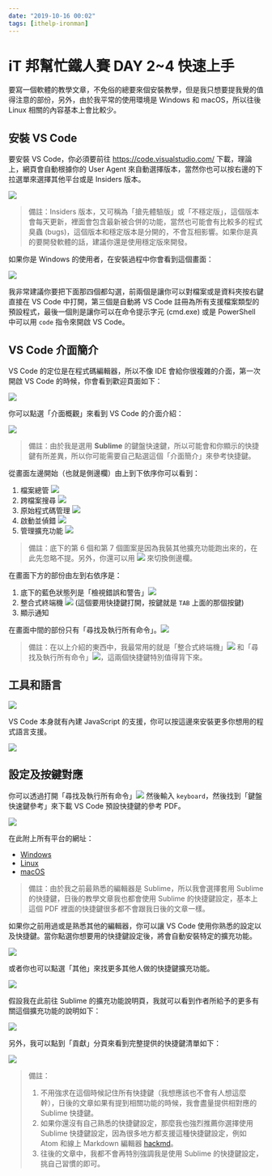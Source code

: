 ```yaml
---
date: "2019-10-16 00:02"
tags: [ithelp-ironman]
---
```

# iT 邦幫忙鐵人賽 DAY 2~4 快速上手

要寫一個軟體的教學文章，不免俗的總要來個安裝教學，但是我只想要提我覺的值得注意的部份，另外，由於我平常的使用環境是 Windows 和 macOS，所以往後 Linux 相關的內容基本上會比較少。

## 安裝 VS Code

要安裝 VS Code，你必須要前往 <https://code.visualstudio.com/> 下載，理論上，網頁會自動根據你的 User Agent 來自動選擇版本，當然你也可以按右邊的下拉選單來選擇其他平台或是 Insiders 版本。

![](https://i.imgur.com/mvcGrbQ.png)

> 備註：Insiders 版本，又可稱為「搶先體驗版」或「不穩定版」，這個版本會每天更新，裡面會包含最新被合併的功能，當然也可能會有比較多的程式臭蟲 (bugs)，這個版本和穩定版本是分開的，不會互相影響。如果你是真的要開發軟體的話，建議你還是使用穩定版來開發。

如果你是 Windows 的使用者，在安裝過程中你會看到這個畫面：

![](https://i.imgur.com/Wt7XrnE.png)

我非常建議你要把下面那四個都勾選，前兩個是讓你可以對檔案或是資料夾按右鍵直接在 VS Code 中打開，第三個是自動將 VS Code 註冊為所有支援檔案類型的預設程式，最後一個則是讓你可以在命令提示字元 (cmd.exe) 或是 PowerShell 中可以用 `code` 指令來開啟 VS Code。

## VS Code 介面簡介

VS Code 的定位是在程式碼編輯器，所以不像 IDE 會給你很複雜的介面，第一次開啟 VS Code 的時候，你會看到歡迎頁面如下：

![](https://i.imgur.com/pBfKGPy.png)

你可以點選「介面概觀」來看到 VS Code 的介面介紹：

![](https://i.imgur.com/69mmcxn.png)

> 備註：由於我是選用 **Sublime** 的鍵盤快速鍵，所以可能會和你顯示的快捷鍵有所差異，所以你可能需要自己點選這個「介面簡介」來參考快捷鍵。

從畫面左邊開始（也就是側邊欄）由上到下依序你可以看到：

1. 檔案總管 ![](https://i.imgur.com/Ld3Ingq.png)
2. 跨檔案搜尋 ![](https://i.imgur.com/DsnlsTN.png)
3. 原始程式碼管理 ![](https://i.imgur.com/22WXDEg.png)
4. 啟動並偵錯 ![](https://i.imgur.com/yB2GVoj.png)
5. 管理擴充功能 ![](https://i.imgur.com/kxAUO1J.png)

> 備註：底下的第 6 個和第 7 個圖案是因為我裝其他擴充功能跑出來的，在此先忽略不提。另外，你還可以用 ![](https://i.imgur.com/RNEVSF1.png) 來切換側邊欄。

在畫面下方的部份由左到右依序是：

1. 底下的藍色狀態列是「檢視錯誤和警告」![](https://i.imgur.com/Jyes2v8.png)
2. 整合式終端機 ![](https://i.imgur.com/izURn5b.png) (這個要用快捷鍵打開，按鍵就是 `TAB` 上面的那個按鍵)
3. 顯示通知

在畫面中間的部份只有「尋找及執行所有命令」。![](https://i.imgur.com/EXvNZfc.png)

> 備註：在以上介紹的東西中，我最常用的就是「整合式終端機」![](https://i.imgur.com/izURn5b.png) 和「尋找及執行所有命令」![](https://i.imgur.com/EXvNZfc.png)，這兩個快捷鍵特別值得背下來。

## 工具和語言

![](https://i.imgur.com/sapuRLw.png)

VS Code 本身就有內建 JavaScript 的支援，你可以按這邊來安裝更多你想用的程式語言支援。

![](https://i.imgur.com/jL1dPSL.png)

## 設定及按鍵對應

你可以透過打開「尋找及執行所有命令」![](https://i.imgur.com/EXvNZfc.png) 然後輸入 `keyboard`，然後找到「鍵盤快速鍵參考」來下載 VS Code 預設快捷鍵的參考 PDF。 

![](https://i.imgur.com/wOPa3ER.png)

在此附上所有平台的網址：

* [Windows](https://code.visualstudio.com/shortcuts/keyboard-shortcuts-windows.pdf)
* [Linux](https://code.visualstudio.com/shortcuts/keyboard-shortcuts-linux.pdf)
* [macOS](https://code.visualstudio.com/shortcuts/keyboard-shortcuts-macos.pdf)

> 備註：由於我之前最熟悉的編輯器是 Sublime，所以我會選擇套用 Sublime 的快捷鍵，日後的教學文章我也都會使用 Sublime 的快捷鍵設定，基本上這個 PDF 裡面的快捷鍵很多都不會跟我日後的文章一樣。

如果你之前用過或是熟悉其他的編輯器，你可以讓 VS Code 使用你熟悉的設定以及快捷鍵。當你點選你想要用的快捷鍵設定後，將會自動安裝特定的擴充功能。

![](https://i.imgur.com/FrdGW4V.png)

或者你也可以點選「其他」來找更多其他人做的快捷鍵擴充功能。

![](https://i.imgur.com/GctD0TB.png)

假設我在此前往 Sublime 的擴充功能說明頁，我就可以看到作者所給予的更多有關這個擴充功能的說明如下：

![](https://i.imgur.com/V2Pped2.png)

另外，我可以點到「貢獻」分頁來看到完整提供的快捷鍵清單如下：

![](https://i.imgur.com/OX9ctlX.png)

> 備註：
> 1. 不用強求在這個時候記住所有快捷鍵（我想應該也不會有人想這麼幹），日後的文章如果有提到相關功能的時候，我會盡量提供相對應的 Sublime 快捷鍵。
> 2. 如果你還沒有自己熟悉的快捷鍵設定，那麼我也強烈推薦你選擇使用 Sublime 快捷鍵設定，因為很多地方都支援這種快捷鍵設定，例如 Atom 和線上 Markdown 編輯器 [hackmd](https://hackmd.io)。
> 3. 往後的文章中，我都不會再特別強調我是使用 Sublime 的快捷鍵設定，挑自己習慣的即可。
